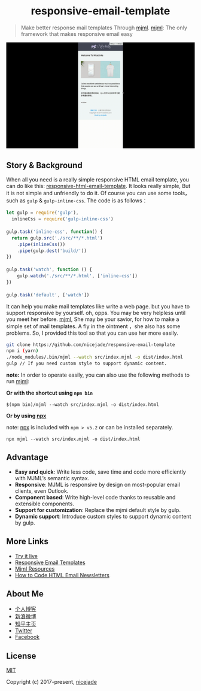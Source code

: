 <h1 align="center">responsive-email-template</h1>

>Make better response mail templates Through [mjml](https://github.com/mjmlio/mjml).
[mjml](https://mjml.io/): The only framework that makes responsive email easy

![responsive-email-template](https://raw.githubusercontent.com/nicejade/responsive-email-template/master/src/assets/awesomeScreenshot.gif)

## **Story & Background**

When all you need is a really simple responsive HTML email template, you can do like this: [responsive-html-email-template](https://github.com/leemunroe/responsive-html-email-template). It looks really simple, But it is not simple and unfriendly to do it. Of course you can use some tools，such as `gulp` & `gulp-inline-css`. The code is as follows：

```js
let gulp = require('gulp'),
  inlineCss = require('gulp-inline-css')

gulp.task('inline-css', function() {
  return gulp.src('./src/**/*.html')
    .pipe(inlineCss())
    .pipe(gulp.dest('build/'))
})

gulp.task('watch', function () {
    gulp.watch('./src/**/*.html', ['inline-css'])
})

gulp.task('default', ['watch'])
```

It can help you make mail templates like write a web page. but you have to support responsive by yourself. oh, opps. You may be very helpless until you meet her before. [mjml](https://mjml.io/), She may be your savior, for how to make a simple set of mail templates. A fly in the ointment ，she also has some problems. So, I provided this tool so that you can use her more easily.

```bash
git clone https://github.com/nicejade/responsive-email-template
npm i (yarn)
./node_modules/.bin/mjml --watch src/index.mjml -o dist/index.html
gulp // If you need custom style to support dynamic content.
```

**note:** In order to operate easily, you can also use the following methods to run [mjml](https://mjml.io/):

**Or with the shortcut using `npm bin`**

```
$(npm bin)/mjml --watch src/index.mjml -o dist/index.html
```

**Or by using [npx](https://github.com/zkat/npx)**

note: [npx](https://github.com/zkat/npx) is included with `npm > v5.2` or can be installed separately.

```
npx mjml --watch src/index.mjml -o dist/index.html
```

## **Advantage**
- **Easy and quick**: Write less code, save time and code more efficiently with MJML’s semantic syntax.
- **Responsive**: MJML is responsive by design on most-popular email clients, even Outlook.
- **Component based**: Write high-level code thanks to reusable and extensible components.
- **Support for customization**: Replace the mjmi default style by gulp.
- **Dynamic support**: Introduce custom styles to support dynamic content by gulp.

## **More Links**
- [Try it live](https://mjml.io/try-it-live)
- [Responsive Email Templates](https://mjml.io/templates)
- [Mjml Resources](https://mjml.io/resources)
- [How to Code HTML Email Newsletters](https://www.sitepoint.com/how-to-code-html-email-newsletters/)

## **About Me**
- [个人博客](https://jeffjade.com/Links)
- [新浪微博](http://weibo.com/jeffjade)
- [知乎主页](https://www.zhihu.com/people/yang-qiong-pu/)
- [Twitter](https://twitter.com/jeffjade2)
- [Facebook](https://www.facebook.com/yang.gang.jade)

## **License**

[MIT](http://opensource.org/licenses/MIT)

Copyright (c) 2017-present, [nicejade](https://github.com/nicejade)
